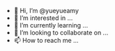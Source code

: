 - 👋 Hi, I’m @yueyueamy
- 👀 I’m interested in ...
- 🌱 I’m currently learning ...
- 💞️ I’m looking to collaborate on ...
- 📫 How to reach me ...

<!---
yueyueamy/yueyueamy is a ✨ special ✨ repository because its `README.md` (this file) appears on your GitHub profile.
You can click the Preview link to take a look at your changes.
--->
